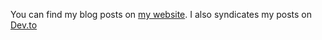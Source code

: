 You can find my blog posts on [my website](https://www.jmplourde.com). I also syndicates my posts on [Dev.to](https://dev.to/bigj1m)
